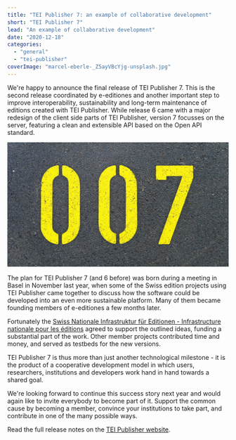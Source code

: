 ```yaml
---
title: "TEI Publisher 7: an example of collaborative development"
short: "TEI Publisher 7"
lead: "An example of collaborative development"
date: "2020-12-18"
categories: 
  - "general"
  - "tei-publisher"
coverImage: "marcel-eberle-_Z5ayVBcYjg-unsplash.jpg"
---
```


We're happy to announce the final release of TEI Publisher 7. This is the second release coordinated by e-editiones and another important step to improve interoperability, sustainability and long-term maintenance of editions created with TEI Publisher. While release 6 came with a major redesign of the client side parts of TEI Publisher, version 7 focusses on the server, featuring a clean and extensible API based on the Open API standard.

![Photo by <a href="https://unsplash.com/@marcel_eberle?utm_source=unsplash&utm_medium=referral&utm_content=creditCopyText" target="unsplash">Marcel Eberle</a> on <a href="https://unsplash.com/s/photos/seven?utm_source=unsplash&utm_medium=referral&utm_content=creditCopyText" target="unsplash">Unsplash</a>](/img/marcel-eberle-_Z5ayVBcYjg-unsplash.jpg)
  
The plan for TEI Publisher 7 (and 6 before) was born during a meeting in Basel in November last year, when some of the Swiss edition projects using TEI Publisher came together to discuss how the software could be developed into an even more sustainable platform. Many of them became founding members of e-editiones a few months later.

Fortunately the [Swiss Nationale Infrastruktur für Editionen - Infrastructure nationale pour les éditions](https://www.nie-ine.ch/ "Swiss Nationale Infrastruktur für Editionen - Infrastructure nationale pour les éditions") agreed to support the outlined ideas, funding a substantial part of the work. Other member projects contributed time and money, and served as testbeds for the new versions.

TEI Publisher 7 is thus more than just another technological milestone - it is the product of a cooperative development model in which users, researchers, institutions and developers work hand in hand towards a shared goal.

We're looking forward to continue this success story next year and would again like to invite everybody to become part of it. Support the common cause by becoming a member, convince your institutions to take part, and contribute in one of the many possible ways.

Read the full release notes on the [TEI Publisher website](https://teipublisher.com/exist/apps/tei-publisher/doc/blog/tei-publisher-700.xml "TEI Publisher website").
